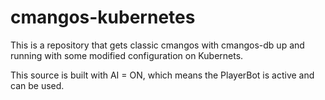 # cmangos-kubernetes

This is a repository that gets classic cmangos with cmangos-db up and running with some modified configuration on Kubernets.

This source is built with AI = ON, which means the PlayerBot is active and can be used.

